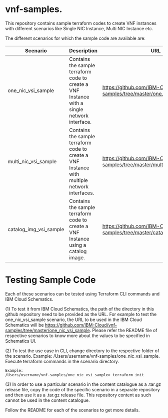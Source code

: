# vnf-samples.


This repository contains sample terraform codes to create VNF instances with different scenarios like Single NIC Instance, Multi NIC Instance etc.

The different scenarios for which the sample code are available are:

| Scenario | Description | URL |
|----------|-------------|-----|
| one_nic_vsi_sample | Contains the sample terraform code to create a VNF Instance with a single network interface. | https://github.com/IBM-Cloud/vnf-samples/tree/master/one_nic_vsi_sample |
| multi_nic_vsi_sample | Contains the sample terraform code to create a VNF Instance with multiple network interfaces. | https://github.com/IBM-Cloud/vnf-samples/tree/master/multi_nic_vsi_sample |
|catalog_img_vsi_sample | Contains the sample terraform code to create a VNF Instance using a catalog image. | https://github.com/IBM-Cloud/vnf-samples/tree/master/catalog_img_vsi_sample |


# Testing Sample Code 

Each of these scenarios can be tested using Terraform CLI commands and IBM Cloud Schematics.

  (1) To test it from IBM Cloud Schematics, the path of the directory in this github repository need to be provided as the URL. For example to test the one_nic_vsi_sample scenario, the URL to be used in the IBM Cloud Schematics will be https://github.com/IBM-Cloud/vnf-samples/tree/master/one_nic_vsi_sample. Please refer the README file of respective scenarios to know more about the values to be specified in Schematics UI.

  (2) To test the use case in CLI, change directory to the respective folder of the scenario. Example: /Users/username/vnf-samples/one_nic_vsi_sample. Execute terraform commands in the scenario directory. 
    
    Example:   
    /Users/username/vnf-samples/one_nic_vsi_sample> terraform init

  (3) In order to use a particular scenario in the content catalogue as a .tar.gz release file, copy the code of the specific    scenario in a separate repository and then use it as a .tar.gz release file. This repository content as such cannot be used in the content catalogue.

Follow the README for each of the scenarios to get more details. 
